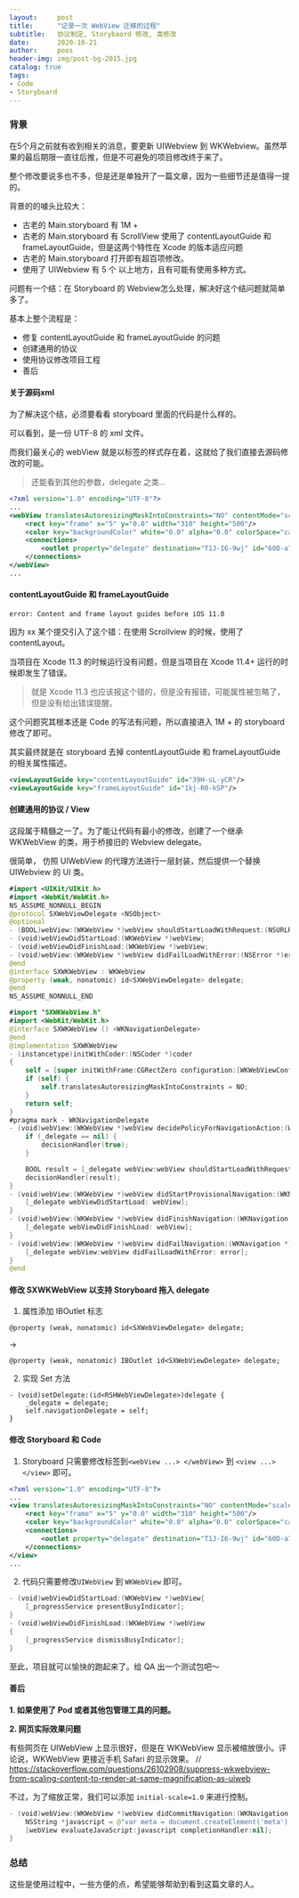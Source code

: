 ```yaml
---
layout:     post
title:      "记录一次 WebView 迁移的过程"
subtitle:   协议制定, Storybaord 修改, 类修改
date:       2020-10-21
author:     poos
header-img: img/post-bg-2015.jpg
catalog: true
tags:
- Code
- Storyboard
---
```


### 背景

在5个月之前就有收到相关的消息，要更新 UIWebview 到 WKWebview。虽然苹果的最后期限一直往后推，但是不可避免的项目修改终于来了。

整个修改要说多也不多，但是还是单独开了一篇文章，因为一些细节还是值得一提的。

背景的的噱头比较大：

- 古老的 Main.storyboard 有 1M +
- 古老的 Main.storyboard 有 ScrollView 使用了 contentLayoutGuide 和 frameLayoutGuide，但是这两个特性在 Xcode 的版本适应问题
- 古老的 Main.storyboard 打开即有超百项修改。
- 使用了 UIWebview 有 5 个 以上地方，且有可能有使用多种方式。


问题有一个结：在 Storyboard 的 Webview怎么处理，解决好这个结问题就简单多了。

基本上整个流程是：

- 修复 contentLayoutGuide 和 frameLayoutGuide 的问题
- 创建通用的协议
- 使用协议修改项目工程
- 善后




#### 关于源码xml
为了解决这个结，必须要看看 storyboard 里面的代码是什么样的。


可以看到，是一份 UTF-8 的 xml 文件。


而我们最关心的 webView 就是以标签的样式存在着，这就给了我们直接去源码修改的可能。

> 还能看到其他的参数，delegate 之类...

```xml
<?xml version="1.0" encoding="UTF-8"?>
...
<webView translatesAutoresizingMaskIntoConstraints="NO" contentMode="scaleToFill" id="4sF-t2-MpG">
    <rect key="frame" x="5" y="0.0" width="310" height="500"/>
    <color key="backgroundColor" white="0.0" alpha="0.0" colorSpace="calibratedWhite"/>
    <connections>
        <outlet property="delegate" destination="T1J-I6-9wj" id="60D-a7-u0y"/>
    </connections>
</webView>
...
```

#### contentLayoutGuide 和 frameLayoutGuide

`error: Content and frame layout guides before iOS 11.0`

因为 xx 某个提交引入了这个错：在使用 Scrollview 的时候，使用了 contentLayout。

当项目在 Xcode 11.3 的时候运行没有问题，但是当项目在 Xcode 11.4+ 运行的时候即发生了错误。

> 就是 Xcode 11.3 也应该报这个错的，但是没有报错，可能属性被忽略了，但是没有给出错误提醒。


这个问题究其根本还是 Code 的写法有问题，所以直接进入 1M + 的 storyboard修改了即可。


其实最终就是在 storyboard 去掉 contentLayoutGuide 和 frameLayoutGuide 的相关属性描述。

```xml
<viewLayoutGuide key="contentLayoutGuide" id="39H-sL-yCR"/>
<viewLayoutGuide key="frameLayoutGuide" id="1kj-R0-kSP"/>
```


#### 创建通用的协议 / View

这段属于精髓之一了。为了能让代码有最小的修改，创建了一个继承 WKWebView 的类，用于桥接旧的 Webview delegate。


很简单， 仿照 UIWebView 的代理方法进行一层封装，然后提供一个替换 UIWebview 的 UI 类。
```swift
#import <UIKit/UIKit.h>
#import <WebKit/WebKit.h>
NS_ASSUME_NONNULL_BEGIN
@protocol SXWebViewDelegate <NSObject>
@optional
- (BOOL)webView:(WKWebView *)webView shouldStartLoadWithRequest:(NSURLRequest *)request navigationType:(WKNavigationType)navigationType;
- (void)webViewDidStartLoad:(WKWebView *)webView;
- (void)webViewDidFinishLoad:(WKWebView *)webView;
- (void)webView:(WKWebView *)webView didFailLoadWithError:(NSError *)error;
@end
@interface SXWKWebView : WKWebView
@property (weak, nonatomic) id<SXWebViewDelegate> delegate;
@end
NS_ASSUME_NONNULL_END
```

```swift
#import "SXWKWebView.h"
#import <WebKit/WebKit.h>
@interface SXWKWebView () <WKNavigationDelegate>
@end
@implementation SXWKWebView
- (instancetype)initWithCoder:(NSCoder *)coder
{
    self = [super initWithFrame:CGRectZero configuration:[WKWebViewConfiguration new]];
    if (self) {
        self.translatesAutoresizingMaskIntoConstraints = NO;
    }
    return self;
}
#pragma mark - WKNavigationDelegate
- (void)webView:(WKWebView *)webView decidePolicyForNavigationAction:(WKNavigationAction *)navigationAction decisionHandler:(void (^)(WKNavigationActionPolicy))decisionHandler {
    if (_delegate == nil) {
        decisionHandler(true);
    }

    BOOL result = [_delegate webView:webView shouldStartLoadWithRequest:navigationAction.request navigationType: navigationAction.navigationType];
    decisionHandler(result);
}
- (void)webView:(WKWebView *)webView didStartProvisionalNavigation:(WKNavigation *)navigation {
    [_delegate webViewDidStartLoad: webView];
}
- (void)webView:(WKWebView *)webView didFinishNavigation:(WKNavigation *)navigation {
    [_delegate webViewDidFinishLoad: webView];
}
- (void)webView:(WKWebView *)webView didFailNavigation:(WKNavigation *)navigation withError:(NSError *)error {
    [_delegate webView:webView didFailLoadWithError: error];
}
@end
```


#### 修改 SXWKWebView 以支持 Storyboard 拖入 delegate


1. 属性添加 IBOutlet 标志

`@property (weak, nonatomic) id<SXWebViewDelegate> delegate;`

->

`@property (weak, nonatomic) IBOutlet id<SXWebViewDelegate> delegate;`

2. 实现 Set 方法

```
- (void)setDelegate:(id<RSHWebViewDelegate>)delegate {
    _delegate = delegate;
    self.navigationDelegate = self;
}
```

#### 修改 Storyboard 和 Code

1. Storyboard 只需要修改标签到`<webView ...> </webView>` 到 `<view ...> </view>` 即可。

```xml
<?xml version="1.0" encoding="UTF-8"?>
...
<view translatesAutoresizingMaskIntoConstraints="NO" contentMode="scaleToFill" id="4sF-t2-MpG">
    <rect key="frame" x="5" y="0.0" width="310" height="500"/>
    <color key="backgroundColor" white="0.0" alpha="0.0" colorSpace="calibratedWhite"/>
    <connections>
        <outlet property="delegate" destination="T1J-I6-9wj" id="60D-a7-u0y"/>
    </connections>
</view>
...
```

2. 代码只需要修改`UIWebView` 到 `WKWebView` 即可。

```swift
- (void)webViewDidStartLoad:(WKWebView *)webView{
    [_progressService presentBusyIndicator];
}
- (void)webViewDidFinishLoad:(WKWebView *)webView
{
    [_progressService dismissBusyIndicator];
}
```

至此，项目就可以愉快的跑起来了。给 QA 出一个测试包吧～

#### 善后


**1. 如果使用了 Pod 或者其他包管理工具的问题。**

**2. 网页实际效果问题**

有些网页在 UIWebView 上显示很好，但是在 WKWebView 显示被缩放很小。评论说，WKWebView 更接近手机 Safari 的显示效果。
// https://stackoverflow.com/questions/26102908/suppress-wkwebview-from-scaling-content-to-render-at-same-magnification-as-uiweb

不过，为了缩放正常，我们可以添加 `initial-scale=1.0` 来进行控制。

```swift
- (void)webView:(WKWebView *)webView didCommitNavigation:(WKNavigation *)navigation {
    NSString *javascript = @"var meta = document.createElement('meta');meta.setAttribute('name', 'viewport');meta.setAttribute('content', 'width=device-width, initial-scale=1.0, maximum-scale=1.0, user-scalable=no');document.getElementsByTagName('head')[0].appendChild(meta);";
    [webView evaluateJavaScript:javascript completionHandler:nil];
}
```


### 总结

这些是使用过程中，一些方便的点，希望能够帮助到看到这篇文章的人。
